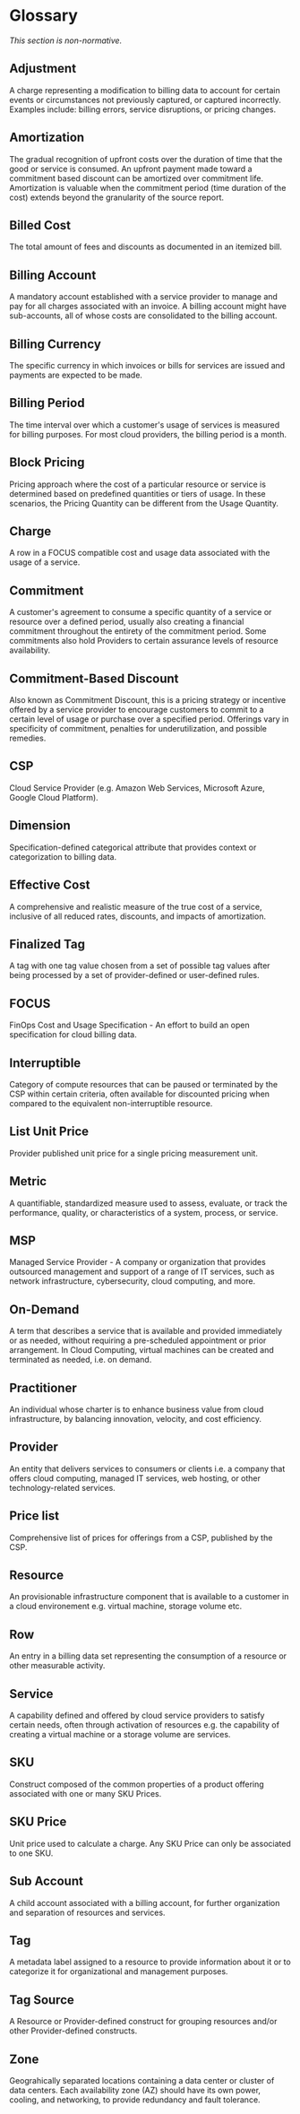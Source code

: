 # Glossary

*This section is non-normative.*

## Adjustment

A charge representing a modification to billing data to account for certain events or circumstances not previously captured, or captured incorrectly. Examples include: billing errors, service disruptions, or pricing changes.

## Amortization

The gradual recognition of upfront costs over the duration of time that the good or service is consumed. An upfront payment made toward a commitment based discount can be amortized over commitment life. Amortization is valuable when the commitment period (time duration of the cost) extends beyond the granularity of the source report.

## Billed Cost

The total amount of fees and discounts as documented in an itemized bill.

## Billing Account

A mandatory account established with a service provider to manage and pay for all charges associated with an invoice. A billing account might have sub-accounts, all of whose costs are consolidated to the billing account.

## Billing Currency

The specific currency in which invoices or bills for services are issued and payments are expected to be made.

## Billing Period

The time interval over which a customer's usage of services is measured for billing purposes. For most cloud providers, the billing period is a month.

## Block Pricing

Pricing approach where the cost of a particular resource or service is determined based on predefined quantities or tiers of usage. In these scenarios, the Pricing Quantity can be different from the Usage Quantity.

## Charge

A row in a FOCUS compatible cost and usage data associated with the usage of a service.

## Commitment

A customer's agreement to consume a specific quantity of a service or resource over a defined period, usually also creating a financial commitment throughout the entirety of the commitment period. Some commitments also hold Providers to certain assurance levels of resource availability.

## Commitment-Based Discount

Also known as Commitment Discount, this is a pricing strategy or incentive offered by a service provider to encourage customers to commit to a certain level of usage or purchase over a specified period. Offerings vary in specificity of commitment, penalties for underutilization, and possible remedies.

## CSP

Cloud Service Provider (e.g. Amazon Web Services, Microsoft Azure, Google Cloud Platform).

## Dimension

Specification-defined categorical attribute that provides context or categorization to billing data.

## Effective Cost

A comprehensive and realistic measure of the true cost of a service, inclusive of all reduced rates, discounts, and impacts of amortization.

## Finalized Tag

A tag with one tag value chosen from a set of possible tag values after being processed by a set of provider-defined or user-defined rules.

## FOCUS

FinOps Cost and Usage Specification - An effort to build an open specification for cloud billing data.

## Interruptible

Category of compute resources that can be paused or terminated by the CSP within certain criteria, often available for discounted pricing when compared to the equivalent non-interruptible resource.

## List Unit Price

Provider published unit price for a single pricing measurement unit.

## Metric

A quantifiable, standardized measure used to assess, evaluate, or track the performance, quality, or characteristics of a system, process, or service.

## MSP

Managed Service Provider - A company or organization that provides outsourced management and support of a range of IT services, such as network infrastructure, cybersecurity, cloud computing, and more.

## On-Demand

A term that describes a service that is available and provided immediately or as needed, without requiring a pre-scheduled appointment or prior arrangement. In Cloud Computing, virtual machines can be created and terminated as needed, i.e. on demand.

## Practitioner

An individual whose charter is to enhance business value from cloud infrastructure, by balancing innovation, velocity, and cost efficiency.

## Provider

An entity that delivers services to consumers or clients i.e. a company that offers cloud computing, managed IT services, web hosting, or other technology-related services.

## Price list

Comprehensive list of prices for offerings from a CSP, published by the CSP.

## Resource

An provisionable infrastructure component that is available to a customer in a cloud environement e.g. virtual machine, storage volume etc.

## Row

An entry in a billing data set representing the consumption of a resource or other measurable activity.

## Service

A capability defined and offered by cloud service providers to satisfy certain needs, often through activation of resources e.g. the capability of creating a virtual machine or a storage volume are services.

## SKU

Construct composed of the common properties of a product offering associated with one or many SKU Prices.

## SKU Price

Unit price used to calculate a charge. Any SKU Price can only be associated to one SKU.

## Sub Account

A child account associated with a billing account, for further organization and separation of resources and services.

## Tag

A metadata label assigned to a resource to provide information about it or to categorize it for organizational and management purposes.

## Tag Source

A Resource or Provider-defined construct for grouping resources and/or other Provider-defined constructs.

## Zone

Geograhically separated locations containing a data center or cluster of data centers. Each availability zone (AZ) should have its own power, cooling, and networking, to provide redundancy and fault tolerance.
